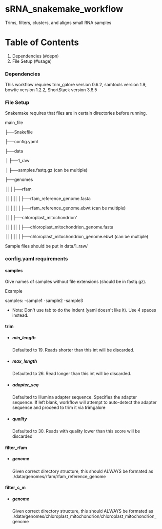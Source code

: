 # sRNA_snakemake_workflow

Trims, filters, clusters, and aligns small RNA samples

# Table of Contents
1. Dependencies (#depn)
2. File Setup (#usage)

<a name="depn"></a>
### Dependencies

This workflow requires trim_galore version 0.6.2, samtools version 1.9, bowtie version 1.2.2, ShortStack version 3.8.5

### File Setup

Snakemake requires that files are in certain directories before running. 

main_file

├──Snakefile

├──config.yaml

├──data

│    ├──1_raw

│        ├──samples.fastq.gz (can be multiple)

├──genomes

│││├──rfam

││││││├──rfam_reference_genome.fasta

││││││├──rfam_reference_genome.ebwt (can be multiple)

│││├──chloroplast_mitochondrion'

││││││├──chloroplast_mitochondrion_genome.fasta

││││││├──chloroplast_mitochondrion_genome.ebwt (can be multiple)

Sample files should be put in data/1_raw/

### config.yaml requirements

#### samples

Give names of samples without file extensions (should be in fastq.gz). 

Example

samples:
    -sample1
    -sample2
    -sample3
    
* Note: Don't use tab to do the indent (yaml doesn't like it). Use 4 spaces instead.



#### trim

* ##### min_length

   Defaulted to 19. Reads shorter than this int will be discarded.

* ##### max_length

   Defaulted to 26. Read longer than this int will be discarded.

* ##### adapter_seq

   Defaulted to Illumina adapter sequence. Specifies the adapter sequence. If left blank, workflow will attempt to auto-detect the adapter sequence and proceed to trim it via trimgalore

* ##### quality

   Defaulted to 30. Reads with quality lower than this score will be discarded



#### filter_rfam

* ##### genome

   Given correct directory structure, this should ALWAYS be formated as ./data/genomes/rfam/rfam_reference_genome



#### filter_c_m

* ##### genome

   Given correct directory structure, this should ALWAYS be formated as ./data/genomes/chloroplast_mitochondrion/chloroplast_mitochondrion_genome


